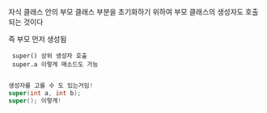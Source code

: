 자식 클래스 안의 부모 클래스 부분을 초기화하기 위하여 부모 클래스의 생성자도 호출되는 것이다

즉 부모 먼저 생성됨

	 super() 상위 생성자 호출 
	 super.a 이렇게 매소드도 가능

```java

생성자를 고를 수 도 있는거임! 
super(int a, int b);
super(); 이렇게!
```